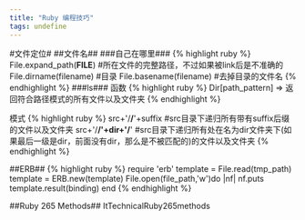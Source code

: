 ```yaml
---
title: "Ruby 编程技巧"
tags: undefine
---
```





#文件定位#
##文件名##
###自己在哪里###
{% highlight ruby %}
  File.expand_path(__FILE__) #所在文件的完整路径，不过如果被link后是不准确的
  File.dirname(filename)     #目录
  File.basename(filename)    #去掉目录的文件名
{% endhighlight %}
###ls###
函数
{% highlight ruby %}
  Dir[path_pattern] => 返回符合路径模式的所有文件以及文件夹
{% endhighlight %}

模式
{% highlight ruby %}
  src+'/**/**'+suffix #src目录下递归所有带有suffix后缀的文件以及文件夹
  src+'/**/'+dir+'/**' #src目录下递归所有处在名为dir文件夹下(如果最后一级是dir，前面没有dir，那么是不被匹配的)的文件以及文件夹
{% endhighlight %}

##ERB##
{% highlight ruby %}
 require 'erb'
 template = File.read(tmp_path)
 template = ERB.new(template)
 File.open(file_path,'w')do |nf|
   nf.puts template.result(binding)
 end
{% endhighlight %}

##Ruby 265 Methods##
  ItTechnicalRuby265methods
